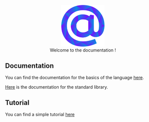 <div align="center">
    <img width="140px" src="../others/logo.png"/><br/>
    Welcome to the documentation !
</div>

## Documentation 

You can find the documentation for the basics of the language [here](basics/README.md).

[Here](stdlib/README.md) is the documentation for the standard library.

## Tutorial
You can find a simple tutorial [here](tutorial.md)